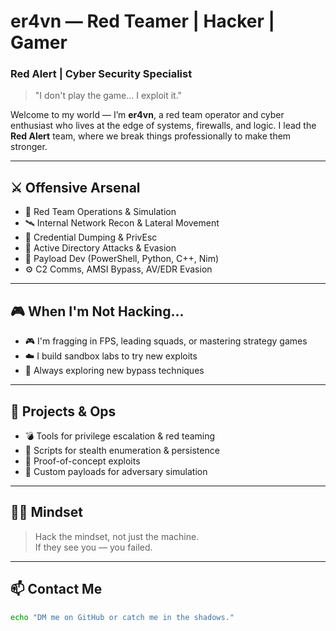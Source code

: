 # er4vn — Red Teamer | Hacker | Gamer

### Red Alert | Cyber Security Specialist

> "I don't play the game... I exploit it."

Welcome to my world — I’m **er4vn**, a red team operator and cyber enthusiast who lives at the edge of systems, firewalls, and logic. I lead the **Red Alert** team, where we break things professionally to make them stronger.

---

## ⚔️ Offensive Arsenal

- 🧨 Red Team Operations & Simulation
- 🛰️ Internal Network Recon & Lateral Movement
- 👤 Credential Dumping & PrivEsc
- 🧱 Active Directory Attacks & Evasion
- 🐍 Payload Dev (PowerShell, Python, C++, Nim)
- ⚙️ C2 Comms, AMSI Bypass, AV/EDR Evasion

---

## 🎮 When I'm Not Hacking...

- 🎮 I'm fragging in FPS, leading squads, or mastering strategy games
- ☁️ I build sandbox labs to try new exploits
- 🧪 Always exploring new bypass techniques

---

## 📂 Projects & Ops

- 💣 Tools for privilege escalation & red teaming
- 🎯 Scripts for stealth enumeration & persistence
- 🧬 Proof-of-concept exploits
- 🧠 Custom payloads for adversary simulation

---

## 🧑‍💻 Mindset

> Hack the mindset, not just the machine.  
> If they see you — you failed.

---

## 📫 Contact Me

```bash
echo "DM me on GitHub or catch me in the shadows."
